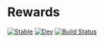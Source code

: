 # Rewards

[![Stable](https://img.shields.io/badge/docs-stable-blue.svg)](https://SvenDuve.github.io/Rewards.jl/stable/)
[![Dev](https://img.shields.io/badge/docs-dev-blue.svg)](https://SvenDuve.github.io/Rewards.jl/dev/)
[![Build Status](https://github.com/SvenDuve/Rewards.jl/actions/workflows/CI.yml/badge.svg?branch=main)](https://github.com/SvenDuve/Rewards.jl/actions/workflows/CI.yml?query=branch%3Amain)

